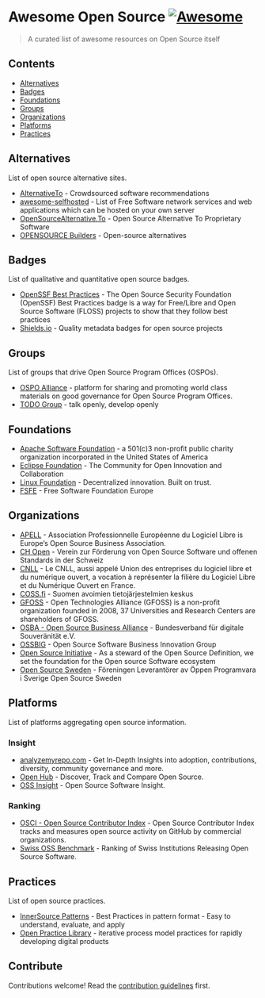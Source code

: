 # Awesome Open Source [![Awesome](https://awesome.re/badge.svg)](https://awesome.re)

> A curated list of awesome resources on Open Source itself


## Contents

- [Alternatives](#alternatives)
- [Badges](#badges)
- [Foundations](#foundations)
- [Groups](#groups)
- [Organizations](#organizations)
- [Platforms](#platforms)
- [Practices](#practices)


## Alternatives

List of open source alternative sites.
- [AlternativeTo](https://alternativeto.net) - Crowdsourced software recommendations
- [awesome-selfhosted](https://awesome-selfhosted.net) - List of Free Software network services and web applications which can be hosted on your own server
- [OpenSourceAlternative.To](https://www.opensourcealternative.to) - Open Source Alternative To Proprietary Software
- [OPENSOURCE Builders](https://opensource.builders) - Open-source alternatives


## Badges

List of qualitative and quantitative open source badges.

- [OpenSSF Best Practices](https://bestpractices.coreinfrastructure.org) - The Open Source Security Foundation (OpenSSF) Best Practices badge is a way for Free/Libre and Open Source Software (FLOSS) projects to show that they follow best practices
- [Shields.io](https://shields.io) - Quality metadata badges for open source projects


## Groups

List of groups that drive Open Source Program Offices (OSPOs).

- [OSPO Alliance](https://ospo.zone) - platform for sharing and promoting world class materials on good governance for Open Source Program Offices.
- [TODO Group](https://todogroup.org) - talk openly, develop openly


## Foundations

- [Apache Software Foundation](https://www.apache.org) - a 501(c)3 non-profit public charity organization incorporated in the United States of America
- [Eclipse Foundation](https://www.eclipse.org) - The Community for Open Innovation and Collaboration
- [Linux Foundation](https://www.linuxfoundation.org) - Decentralized innovation. Built on trust.
- [FSFE](https://fsfe.org) - Free Software Foundation Europe


## Organizations

- [APELL](https://www.apell.info) - Association Professionnelle Européenne du Logiciel Libre is Europe’s Open Source Business Association.
- [CH Open](https://www.ch-open.ch) - Verein zur Förderung von Open Source Software und offenen Standards in der Schweiz
- [CNLL](https://cnll.fr) - Le CNLL, aussi appelé Union des entreprises du logiciel libre et du numérique ouvert, a vocation à représenter la filière du Logiciel Libre et du Numérique Ouvert en France.
- [COSS.fi](https://coss.fi) - Suomen avoimien tietojärjestelmien keskus
- [GFOSS](https://gfoss.eu) - Open Technologies Alliance (GFOSS)  is a non-profit organization founded in 2008, 37 Universities and Research Centers are shareholders of GFOSS.
- [OSBA - Open Source Business Alliance](https://osb-alliance.de) - Bundesverband für digitale Souveränität e.V.
- [OSSBIG](https://www.ossbig.at) - Open Source Software Business Innovation Group
- [Open Source Initiative](https://opensource.org) - As a steward of the Open Source Definition, we set the foundation for the Open source Software ecosystem 
- [Open Source Sweden](https://opensourcesweden.org) - Föreningen Leverantörer av Öppen Programvara i Sverige Open Source Sweden


## Platforms

List of platforms aggregating open source information.

### Insight
- [analyzemyrepo.com](https://analyzemyrepo.com) - Get In-Depth Insights into adoption, contributions, diversity, community governance and more.
- [Open Hub](https://www.openhub.net) - Discover, Track and Compare Open Source.
- [OSS Insight](https://ossinsight.io) - Open Source Software Insight.

### Ranking
- [OSCI - Open Source Contributor Index](https://opensourceindex.io) - Open Source Contributor Index tracks and measures open source activity on GitHub by commercial organizations.
- [Swiss OSS Benchmark](https://ossbenchmark.com) - Ranking of Swiss Institutions Releasing Open Source Software.


## Practices

List of open source practices.

- [InnerSource Patterns](https://patterns.innersourcecommons.org) - Best Practices in pattern format - Easy to understand, evaluate, and apply
- [Open Practice Library](https://openpracticelibrary.com) - iterative process model practices for rapidly developing digital products


## Contribute

Contributions welcome! Read the [contribution guidelines](contributing.md) first.
